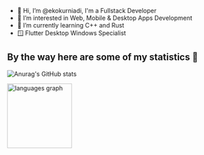 - 👋 Hi, I’m @ekokurniadi, I'm a Fullstack Developer
- 👀 I’m interested in Web, Mobile & Desktop Apps Development
- 🌱 I’m currently learning C++ and Rust
- 🪟 Flutter Desktop Windows Specialist


## By the way here are some of my statistics 🚀
![Anurag's GitHub stats](https://github-readme-stats.vercel.app/api?username=ekokurniadi&show_icons=true&theme=tokyonight)

<img src="https://github-readme-stats.vercel.app/api/top-langs?username=ekokurniadi&locale=en&hide_title=false&layout=compact&card_width=320&langs_count=8&hide=html,javascript,css,cmake,c%2B%2B,openedge%20abl,coffeescript,scss,ruby,kotlin,c&theme=dracula&hide_border=false" height="150" alt="languages graph"/>
